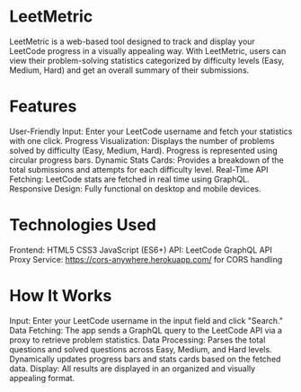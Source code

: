 # LeetMetric
LeetMetric is a web-based tool designed to track and display your LeetCode progress in a visually appealing way. With LeetMetric, users can view their problem-solving statistics categorized by difficulty levels (Easy, Medium, Hard) and get an overall summary of their submissions.

# Features
User-Friendly Input: Enter your LeetCode username and fetch your statistics with one click.
Progress Visualization:
Displays the number of problems solved by difficulty (Easy, Medium, Hard).
Progress is represented using circular progress bars.
Dynamic Stats Cards: Provides a breakdown of the total submissions and attempts for each difficulty level.
Real-Time API Fetching: LeetCode stats are fetched in real time using GraphQL.
Responsive Design: Fully functional on desktop and mobile devices.

# Technologies Used
Frontend:
HTML5
CSS3
JavaScript (ES6+)
API: LeetCode GraphQL API
Proxy Service: https://cors-anywhere.herokuapp.com/ for CORS handling

# How It Works
Input: Enter your LeetCode username in the input field and click "Search."
Data Fetching: The app sends a GraphQL query to the LeetCode API via a proxy to retrieve problem statistics.
Data Processing:
Parses the total questions and solved questions across Easy, Medium, and Hard levels.
Dynamically updates progress bars and stats cards based on the fetched data.
Display: All results are displayed in an organized and visually appealing format.
